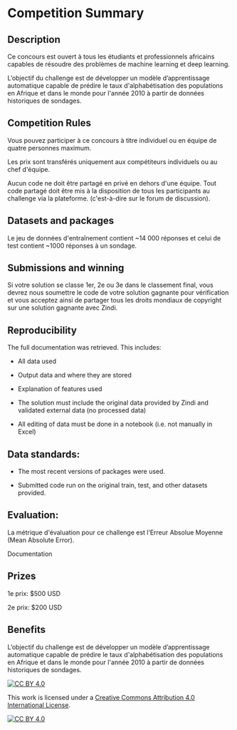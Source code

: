 
# Competition Summary

## Description

Ce concours est ouvert à tous les étudiants et professionnels africains capables de résoudre des problèmes de machine learning et deep learning.

L’objectif du challenge est de développer un modèle d’apprentissage automatique capable de prédire le taux d'alphabétisation des populations en Afrique et dans le monde pour l'année 2010 à partir de données historiques de sondages.


## Competition Rules

Vous pouvez participer à ce concours à titre individuel ou en équipe de quatre personnes maximum. 

Les prix sont transférés uniquement aux compétiteurs individuels ou au chef d'équipe.

Aucun code ne doit être partagé en privé en dehors d'une équipe. Tout code partagé doit être mis à la disposition de tous les participants au challenge via la plateforme. (c'est-à-dire sur le forum de discussion).


## Datasets and packages

Le jeu de données d'entraînement contient ~14 000 réponses et celui de test contient ~1000 réponses à un sondage.


## Submissions and winning

Si votre solution se classe 1er, 2e ou 3e dans le classement final, vous devrez nous soumettre le code de votre solution gagnante pour vérification et vous acceptez ainsi de partager tous les droits mondiaux de copyright sur une solution gagnante avec Zindi.


## Reproducibility

The full documentation was retrieved. This includes:
- All data used

- Output data and where they are stored

- Explanation of features used

- The solution must include the original data provided by Zindi and validated external data (no processed data)

- All editing of data must be done in a notebook (i.e. not manually in Excel)


## Data standards:

- The most recent versions of packages were used.

- Submitted code run on the original train, test, and other datasets provided.


## Evaluation:

La métrique d'évaluation pour ce challenge est l’Erreur Absolue Moyenne (Mean Absolute Error).

Documentation 

## Prizes

1e prix: $500 USD

2e prix: $200 USD

## Benefits

L’objectif du challenge est de développer un modèle d’apprentissage automatique capable de prédire le taux d'alphabétisation des populations en Afrique et dans le monde pour l'année 2010 à partir de données historiques de sondages.



[![CC BY 4.0][cc-by-shield]][cc-by]

This work is licensed under a
[Creative Commons Attribution 4.0 International License][cc-by].

[![CC BY 4.0][cc-by-image]][cc-by]

[cc-by]: http://creativecommons.org/licenses/by/4.0/
[cc-by-image]: https://i.creativecommons.org/l/by/4.0/88x31.png
[cc-by-shield]: https://img.shields.io/badge/License-CC%20BY%204.0-lightgrey.svg

